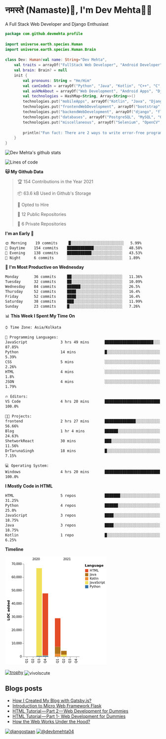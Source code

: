 # नमस्ते (Namaste):pray:, I'm Dev Mehta:man_technologist:
A Full Stack Web Developer and Django Enthusiast

```kotlin
package com.github.devmehta.profile

import universe.earth.species.Human
import universe.earth.species.Human.Brain

class Dev: Human(val name: String="Dev Mehta",
    val traits = arrayOf("FullStack Web Developer", "Android Developer")){
    val brain: Brain? = null
    init {
        val pronouns: String = "He/Him"
        val canCodeIn = arrayOf("Python", "Java", "Kotlin", "C++", "C", "JavaScript")
        val askMeAbout = arrayOf("Web Development", "Android Apps", "Django")
        val technologies = HashMap<String, Array<String>>()
        technologies.put("mobileApps", arrayOf("Kotlin", "Java", "Django APIs"))
        technologies.put("frontendWebDevelopment", arrayOf("bootstrap", "vuesax"))
        technologies.put("backendWebDevelopment", arrayOf("django", "flask"))
        technologies.put("databases", arrayOf("PostgreSQL", "MySQL", "Oracle", "SQLite3"))
        technologies.put("miscellaneous", arrayOf("Selenium", "OpenCV", "Figma", "Adobe XD", "Canva"))

        println("Fun fact: There are 2 ways to write error-free programs, only the 3rd one works")
    }
}
```
![Dev Mehta's github stats](https://github-readme-stats.vercel.app/api?username=Dev-Mehta&count_private=true&show_icons=true&theme=nightowl)

<!--START_SECTION:waka-->
![Lines of code](https://img.shields.io/badge/From%20Hello%20World%20I%27ve%20Written-147643%20lines%20of%20code-blue)

**🐱 My Github Data** 

> 🏆 154 Contributions in the Year 2021
 > 
> 📦 63.6 kB Used in Github's Storage 
 > 
> 💼 Opted to Hire
 > 
> 📜 12 Public Repositories 
 > 
> 🔑 6 Private Repositories  
 > 
**I'm an Early 🐤** 

```text
🌞 Morning    19 commits     █░░░░░░░░░░░░░░░░░░░░░░░░   5.99% 
🌆 Daytime    154 commits    ████████████░░░░░░░░░░░░░   48.58% 
🌃 Evening    138 commits    ███████████░░░░░░░░░░░░░░   43.53% 
🌙 Night      6 commits      ░░░░░░░░░░░░░░░░░░░░░░░░░   1.89%

```
📅 **I'm Most Productive on Wednesday** 

```text
Monday       36 commits     ██░░░░░░░░░░░░░░░░░░░░░░░   11.36% 
Tuesday      32 commits     ██░░░░░░░░░░░░░░░░░░░░░░░   10.09% 
Wednesday    84 commits     ██████░░░░░░░░░░░░░░░░░░░   26.5% 
Thursday     52 commits     ████░░░░░░░░░░░░░░░░░░░░░   16.4% 
Friday       52 commits     ████░░░░░░░░░░░░░░░░░░░░░   16.4% 
Saturday     38 commits     ███░░░░░░░░░░░░░░░░░░░░░░   11.99% 
Sunday       23 commits     █░░░░░░░░░░░░░░░░░░░░░░░░   7.26%

```


📊 **This Week I Spent My Time On** 

```text
⌚︎ Time Zone: Asia/Kolkata

💬 Programming Languages: 
JavaScript               3 hrs 49 mins       ██████████████████████░░░   87.85% 
Python                   14 mins             █░░░░░░░░░░░░░░░░░░░░░░░░   5.39% 
CSS                      5 mins              ░░░░░░░░░░░░░░░░░░░░░░░░░   2.26% 
HTML                     4 mins              ░░░░░░░░░░░░░░░░░░░░░░░░░   1.8% 
JSON                     4 mins              ░░░░░░░░░░░░░░░░░░░░░░░░░   1.79%

🔥 Editors: 
VS Code                  4 hrs 20 mins       █████████████████████████   100.0%

🐱‍💻 Projects: 
frontend                 2 hrs 27 mins       ██████████████░░░░░░░░░░░   56.66% 
Blog                     1 hr 4 mins         ██████░░░░░░░░░░░░░░░░░░░   24.63% 
ShetworkReact            30 mins             ███░░░░░░░░░░░░░░░░░░░░░░   11.56% 
DrTarunaSingh            18 mins             █░░░░░░░░░░░░░░░░░░░░░░░░   7.15%

💻 Operating System: 
Windows                  4 hrs 20 mins       █████████████████████████   100.0%

```

**I Mostly Code in HTML** 

```text
HTML                     5 repos             ███████░░░░░░░░░░░░░░░░░░   31.25% 
Python                   4 repos             ██████░░░░░░░░░░░░░░░░░░░   25.0% 
JavaScript               3 repos             ████░░░░░░░░░░░░░░░░░░░░░   18.75% 
Java                     3 repos             ████░░░░░░░░░░░░░░░░░░░░░   18.75% 
Kotlin                   1 repo              █░░░░░░░░░░░░░░░░░░░░░░░░   6.25%

```


**Timeline**

![Chart not found](https://raw.githubusercontent.com/Dev-Mehta/Dev-Mehta/master/charts/bar_graph.png) 


<!--END_SECTION:waka-->
[![trophy](https://github-profile-trophy.vercel.app/?username=Dev-Mehta)](https://github.com/ryo-ma/github-profile-trophy)
<img align="center" src="https://github-readme-streak-stats.herokuapp.com/?user=Dev-Mehta&" alt="vivolscute" />
## Blogs posts<!-- BLOG-POST-LIST:START -->
- [How I Created My Blog with Gatsby.js?](https://medium.com/dev-mehta/how-i-created-my-blog-with-gatsby-js-53ae96cfa821?source=rss-63ef94603e35------2)
- [Introduction to Micro Web Framework Flask](https://medium.com/dev-mehta/introduction-to-micro-web-framework-flask-b5ec38cc2e6e?source=rss-63ef94603e35------2)
- [HTML Tutorial — Part 2 — Web Development for Dummies](https://medium.com/dev-mehta/html-tutorial-part-2-web-development-for-dummies-2ec88106831a?source=rss-63ef94603e35------2)
- [HTML Tutorial — Part 1- Web Development for Dummies](https://medium.com/dev-mehta/html-tutorial-part-1-web-development-for-dummies-f8aa5abd80de?source=rss-63ef94603e35------2)
- [How the Web Works Under the Hood?](https://medium.com/dev-mehta/how-the-web-works-under-the-hood-40ec93410d94?source=rss-63ef94603e35------2)
<!-- BLOG-POST-LIST:END -->
<a href="https://instagram.com/djangostaan" target="blank"><img align="center" src="https://cdn.jsdelivr.net/npm/simple-icons@3.0.1/icons/instagram.svg" alt="djangostaan" height="30" width="30" /></a>
<a href="https://medium.com/@devbmehta04" target="blank"><img align="center" src="https://cdn.jsdelivr.net/npm/simple-icons@3.0.1/icons/medium.svg" alt="@devbmehta04" height="30" width="30" /></a>
